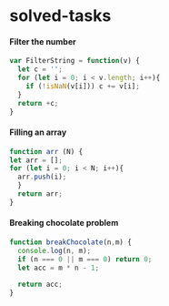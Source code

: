 # solved-tasks
#### Filter the number
```javascript
var FilterString = function(v) {
  let c = '';
  for (let i = 0; i < v.length; i++){
    if (!isNaN(v[i])) c += v[i];
  }
  return +c;
}
```
#### Filling an array
```javascript
function arr (N) {
let arr = [];
for (let i = 0; i < N; i++){
  arr.push(i);
  }
  return arr;
}
```
#### Breaking chocolate problem
```javascript
function breakChocolate(n,m) {
  console.log(n, m);
  if (n === 0 || m === 0) return 0;
  let acc = m * n - 1;
  
  return acc;
}
```